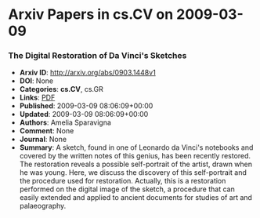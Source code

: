# Arxiv Papers in cs.CV on 2009-03-09
### The Digital Restoration of Da Vinci's Sketches
- **Arxiv ID**: http://arxiv.org/abs/0903.1448v1
- **DOI**: None
- **Categories**: **cs.CV**, cs.GR
- **Links**: [PDF](http://arxiv.org/pdf/0903.1448v1)
- **Published**: 2009-03-09 08:06:09+00:00
- **Updated**: 2009-03-09 08:06:09+00:00
- **Authors**: Amelia Sparavigna
- **Comment**: None
- **Journal**: None
- **Summary**: A sketch, found in one of Leonardo da Vinci's notebooks and covered by the written notes of this genius, has been recently restored. The restoration reveals a possible self-portrait of the artist, drawn when he was young. Here, we discuss the discovery of this self-portrait and the procedure used for restoration. Actually, this is a restoration performed on the digital image of the sketch, a procedure that can easily extended and applied to ancient documents for studies of art and palaeography.



